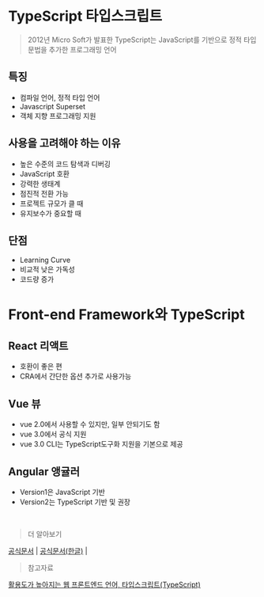 # **TypeScript 타입스크립트**

> 2012년 Micro Soft가 발표한 TypeScript는 JavaScript를 기반으로 정적 타입 문법을 추가한 프로그래밍 언어

## 특징

- 컴파일 언어, 정적 타입 언어
- Javascript Superset
- 객체 지향 프로그래밍 지원

## 사용을 고려해야 하는 이유

- 높은 수준의 코드 탐색과 디버깅
- JavaScript 호환
- 강력한 생태계
- 점진적 전환 가능
- 프로젝트 규모가 클 때
- 유지보수가 중요할 때

## 단점

- Learning Curve
- 비교적 낮은 가독성
- 코드량 증가

# Front-end Framework와 TypeScript

## React 리액트

- 호환이 좋은 편
- CRA에서 간단한 옵션 추가로 사용가능

## Vue 뷰

- vue 2.0에서 사용할 수 있지만, 일부 안되기도 함
- vue 3.0에서 공식 지원
- vue 3.0 CLI는 TypeScript도구화 지원을 기본으로 제공

## Angular 앵귤러

- Version1은 JavaScript 기반
- Version2는 TypeScript 기반 및 권장

<br/>

> 더 알아보기

[공식문서](https://www.typescriptlang.org/) |
[공식문서(한글)](https://typescript-kr.github.io/) |

<!-- > 기술 더 알아보기 -->

<!-- > 개발용어 더 알아보기 -->

> 참고자료

[활용도가 높아지는 웹 프론트엔드 언어, 타입스크립트(TypeScript)](https://www.samsungsds.com/kr/insights/TypeScript.html)
